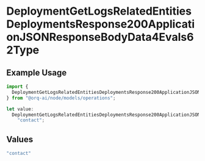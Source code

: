 # DeploymentGetLogsRelatedEntitiesDeploymentsResponse200ApplicationJSONResponseBodyData4Evals62Type

## Example Usage

```typescript
import {
  DeploymentGetLogsRelatedEntitiesDeploymentsResponse200ApplicationJSONResponseBodyData4Evals62Type,
} from "@orq-ai/node/models/operations";

let value:
  DeploymentGetLogsRelatedEntitiesDeploymentsResponse200ApplicationJSONResponseBodyData4Evals62Type =
    "contact";
```

## Values

```typescript
"contact"
```
